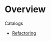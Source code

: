 # Overview

Catalogs
 * [Refactoring](https://github.com/ak80/edu/blob/master/src/resources/catalogs/Refactoring.md)
